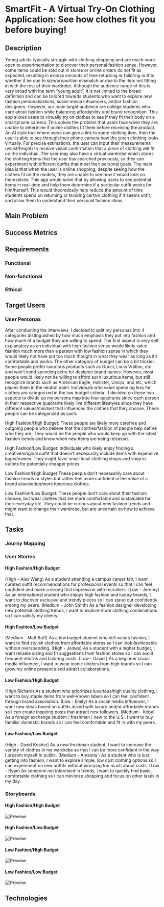 # SmartFit - A Virtual Try-On Clothing Application: See how clothes fit you before buying!

## Description

Young adults typically struggle with clothing shopping and are much more open to experimentation to discover their personal fashion sense. However, some items could be sold out in stores or online orders do not fit as expected, resulting in excess amounts of time returning or tailoring outfits whether it be due to size/proportion mismatch or due to the item not fitting in with the rest of their wardrobe. Although the audience range of this is very broad with the term “young adult”, it is not limited to the broad definition and can be tailored towards students who want to explore new fashion personalizations, social media influencers, and/or fashion designers. However, our main target audience are college students who care about fashion while balancing affordability and brand recognition.
This app allows users to virtually try on clothes to see if they fit their body on a smartphone camera. This solves the problem that users face when they are unable to determine if online clothes fit them before receiving the product. An AI style tool where users can give a link to some clothing item, then the user is able to see through their phone camera how the given clothing looks virtually. For precise estimations, the user can input their measurements (waist/height) to receive visual confirmation that a piece of clothing will fit on the individual. The user may also have a virtual wardrobe which stores the clothing items that the user has searched previously, so they can experiment with different outfits that meet their personal goals.
The main idea is that when the user is online shopping, despite seeing how the clothes fit on the models, they are unable to see how it would look on themselves. This app would solve that by allowing users to see potential items in real-time and help them determine if a particular outfit works for him/herself. This would theoretically help reduce the amount of time students spend on returning or tailoring certain clothing if it seems unfit, and allow them to understand their personal fashion ideas. 

## Main Problem

## Success Metrics

## Requirements

### Functional

### Non-functional

### Ethical

## Target Users

### User Personas

After conducting the interviews, I decided to split my personas into 4 categories distinguished by how much emphasis they put into fashion and how much of a budget they are willing to spend. The first aspect is very self explanatory as an individual with high fashion sense would likely value fashion much more than a person with low fashion sense in which they would likely not have put too much thought in what they wear as long as it’s comfortable and works. The other category of budget can be a bit trickier. Some people prefer luxurious products such as Gucci, Louis Vuitton, etc and won’t mind spending extra for designer brand names. However, most people would likely not be willing to afford such luxurious items, but still recognize brands such as American Eagle, Hollister, Uniqlo, and etc, which places them in the neutral point. Individuals who value spending less for clothes are categorized in the low budget criteria . 
I decided on these two aspects to divide up my persona map into four quadrants since each person in their respective quadrants likely live different lifestyles since they have different values/mindset that influences the clothes that they choose. These people can be categorized as such: 

High Fashion/High Budget:
These people are likely more carefree and outgoing people who believe that the clothes/fashion of people help define who they are. They would be the people who would keep up with the latest fashion trends and know when new items are being released.

High Fashion/Low Budget:
Individuals who likely enjoy finding a creative/original outfit that doesn’t necessarily include items with expensive logos/names. They might favor small local clothing shops and shop in outlets for potentially cheaper prices.

Low Fashion/High Budget
These people don’t necessarily care about fashion trends or styles but rather feel more confident in the value of a brand association/more luxurious clothes. 

Low Fashion/Low Budget:
These people don’t care about their fashion choices, but wear clothes that are more comfortable and sustainable for their everyday life. They could be curious about new fashion trends and might want to change their wardrobe, but are uncertain on how to achieve that.

## Tasks

### Journy Mapping

### User Stories

#### High Fashion/High Budget
(High – Alex Wang) As a student attending a campus career fair, I want curated outfit recommendations for professional events so that I can feel confident and make a strong first impression with recruiters.
(Low - Jeremy) As an international student who enjoys high fashion and luxury brands, I want to discover exclusive and trendy pieces so I can stand out confidently among my peers.
(Medium - John Smith) As a fashion designer developing new potential clothing trends, I want to explore more clothing combinations so I can satisfy my clients.
#### High Fashion/Low Budget
(Medium - Matt Buff) As a low budget student who still values fashion, I want to find stylish clothes from affordable stores so I can look fashionable without overspending.
(High - James) As a student with a higher budget, I want reliable sizing and fit suggestions from fashion stores so I can avoid frequent returns and tailoring costs.
(Low - David ) As a beginner social media influencer, I want to wear iconic clothes from high brands so I can grow my online presence and attract collaborations.
#### Low Fashion/High Budget
(High Richard) As a student who prioritizes luxurious/high quality clothing, I want to buy staple items from well-known labels so I can feel confident through brand association.
(Low - Emily) As a social media influencer, I want new ideas based on outfits mixed with luxury and/or affordable brands so I can create inspiring posts that attract new followers.
(Medium - Koby) As a foreign exchange student ( freshman ) new to the U.S., I want to buy familiar domestic brands so I can feel comfortable and fit in with my peers.
#### Low Fashion/Low Budget
(High - David Kosher) As a new freshman student, I want to increase the variety of clothes in my wardrobe so that I can be more confident in the way I present myself in public.
(Medium - Amanda ) As a student who is just getting into fashion, I want to explore simple, low cost clothing options so I can experiment on new outfits without worrying too much about costs.
(Low - Ryan) As someone not interested in trends, I want to quickly find basic, comfortable clothing so I can minimize shopping and focus on other tasks in my day. 

### Storyboards
#### High Fashion/High Budget
![Preview](assets/PRD/StoryboardHH.png)
#### High Fashion/Low Budget
![Preview](assets/PRD/StoryboardHL.png)
#### Low Fashion/High Budget
![Preview](assets/PRD/StoryboardLH.png)
#### Low Fashion/Low Budget
![Preview](assets/PRD/StoryboardLL.png)
## Technologies

